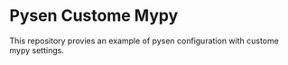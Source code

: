 # Pysen Custome Mypy

This repository provies an example of pysen configuration with custome mypy settings.
